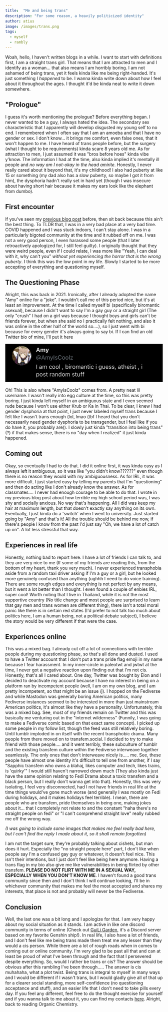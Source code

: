```yaml
---
title:  "Me and being trans"
description: "For some reason, a heavily politicized identity"
author: atius
image: /images/trans.png
tags:
  - myself
  - rambly
---
```


Woah, hello, I haven't written blogs in a while. I want to start with definitions first, I am a straight trans girl. That means that I am attracted to men and I identify as a woman... that also means I am horribly boring. I am not ashamed of being trans, yet it feels kinda like me being right-handed. It's just something I *happened* to be. I wanna kinda write down about how I feel about it throughout the ages. I thought it'd be kinda neat to write it down somewhere. 

## "Prologue"

I guess it's worth mentioning the prologue? Before everything began. I never wanted to be a guy, I always hated the idea. The secondary sex characteristic that *I* apparently will develop disgusted my young self to no end. I remembered when I often say that I am an amoeba and that I have no gender or sex. I don't know... it brings me comfort, even false ones, that it won't happen to me. I have heard of trans people before, but the surgery (what I thought to be requirements) kinda scare 8 years old me. As for attraction to men, I just assumed it was "bros before hoes" kinda vibe y'know. The information I had at the time, also kinda implied it's mentally ill people and *no way am I not-okay in the head amirite*. Honestly, I never really cared about it beyond that, it's my childhood! I also had puberty at like 15 or something (my dad also has a slow puberty, so maybe I got it from him), the dysphoria hadn't really set in hard yet (though I was insecure about having short hair because it makes my ears look like the elephant from dumbo).

## First encounter

If you've seen my [previous blog post](https://www.atiusamy.com/reflection/) before, then sit back because this ain't the best thing. To TLDR that, I was in a very bad place at a very bad time. COVID happened and I was stuck indoors, I can't stay alone. I was in a particularly bigoted community at the time and it rubbed off on me. I was not a very good person, I even harassed some people (that I later retroactively apologized for, I still feel guilty). I originally thought that they were weird people, even if I could relate, I was more like "Yeah, I can deal with it, why can't you" *without yet experiencing the horror that is the wrong puberty*. I think this was the low point in my life. Slowly I started to be more accepting of everything and questioning myself. 

## The Questioning Phase

Alright, this was back in 2021. Ironically, after I already adopted the name "Amy" online for a "joke". I wouldn't call me of this period nice, but it's at least an improvement. At the time I called myself bi (specifically biromantic asexual), because I didn't want to say I'm a gay guy or a straight girl (The only "crush" I had on a girl was because I thought boys and girls can't be friends forever, but when she said no I practically felt nothing, and also it was online in the other half of the world so....), so I just went with bi because for every gender it's always going to say bi. If I can find an old Twitter bio of mine, I'll put it here


![oldbio](/images/IMG_1947.PNG)


Oh! This is also where "AmyIsCoolz" comes from. A pretty neat lil username. I wasn't really into egg culture at the time, so this was pretty boring. I just kinda left myself in an ambiguous state and I even seemed rude because I won't use either Krub or Ka in Thai. To be clear, I knew I had gender dysphoria at that point, I just never labeled myself trans because I felt like I wasn't trans enough (lol, lmao (tbf I heard that you don't necessarily need gender dysphoria to be transgender, but I feel like if you do have it, you probably are)). I slowly just kinda "transition into being trans"(?) if that makes sense, there is no "day when I realized" it just kinda happened. 

## Coming out

Okay, so eventually I had to do that. I did it online first, it was kinda easy as I always left it ambiguous, so it was like "you didn't know??????" even though there is no reason they would with my ambiguousness. As for IRL, it was more difficult. I just started easy by telling my parents that I'm "questioning" and then do acting like I don't already know the answer. As for classmates.... I never had enough courage to be able to do that. I wrote in my previous blog post about how terrible my high school period was, I was shy and socially anxious. No way that's happening. All I did was keep my hair at maximum length, but that doesn't exactly say anything on its own. Eventually, I just kinda do a 'switch' when I went to university. Just started going by "Amy" and that's it! All the trouble should be behind me now, if there's people I know from the past I'd just say "Oh, we have a lot of catch up on". A lot less stressful that way. 

## Experiences in real life

Honestly, nothing bad to report here. I have a lot of friends I can talk to, and they are very nice to me (If some of my friends are reading this, from the bottom of my heart, thank you very much). I never experienced transphobia aside from a random taxi driver asking if I'm a guy or a girl, but he looked more genuinely confused than anything (ughhh I need to do voice training). There are some rough edges and everything is not perfect by any means, but it went a lot better than I thought. I even found a couple of enbies IRL, super cool! Worth noting that I live in Thailand, while it is not the most supportive country (No title change and most people are surprised to learn that gay men and trans women are different thing), there isn't a total moral panic like there is in certain red states (I'd prefer to not talk too much about politics here, I am a human being, not a political debate subject), I believe the story would be very different if that were the case.

## Experiences online

This was a mixed bag. I already cut off a lot of connections with terrible people during my questioning phase, so that's all done and dusted. I used to have a Twitter account that I don't put a trans pride flag emoji in my name because I fear harassment. In my inner-circle in paleotwt and jwtwt at the time, I never got a negative reaction upon finding out that I'm not cis. Honestly, that's all I cared about. One day, Twitter was bought by Elon and I decided to deactivate my account because I have no interest in being on a platform ran by incompetent people (well, I am on my own blog, and I am pretty incompetent, so that might be an issue /j). I hopped on the Fediverse and while Mastodon was generally boring American politics, many Fediverse instances seemed to be interested in more than just mainstream American politics, it's almost like they have a personality. Unfortunately, this was a mixed bag. See, most of my friends remain on Twitter and this was basically me venturing out in the "internet wilderness" (Funnily, I was going to make a Fediverse comic based on that exact same concept). I picked up some people in my follow list, though the feed was still relatively boring. Until tumblr imploded in on itself with the recent transphobic drama. Many people from there moved on to transfem.social. I decided to try to make friend with those people.... and it went terribly, these subculture of tumblr and the existing transfem culture within the Fediverse interweave together seamlessly. The only ones that don't interweave nicely is..... me. See, these people have almost one identity it's difficult to tell one from another, if I say "Sapphic transfem who owns a blahaj, likes computer and tech, likes trains, is 'quirky'" I would still haven't narrowed down much (They also kinda just have the same opinion relating to Fedi Drama about a toxic transfem and a black person, but I really don't wanna get into that). Honestly, this was very isolating, I feel very disconnected, had I not have friends in real life at the time things would've gone much worse (and generally I was mostly on Fedi during holidays, and it makes holidays feel terrible). I mean, there are people who are transfem, pride themselves in being one, making jokes about it... that I completely not relate to and the constant "haha there's no straight people on fedi" or "I can't comprehend straight love" really rubbed me off the wrong way. 

*(I was going to include some images that makes me feel really bad here, but I can't find the reply I made about it, so it shall remain forgotten)*

I am not the target sure, they're probably talking about cishets, but man does it hurt. Especially the "no straight people here" part, I don't like when people say I'm a confused gay guy or whatever, it doesn't feel nice. This isn't their intentions, but I just don't feel like being here anymore. Having a trans flag in my bio also give me like vulnerabilities in being flirted by other transfem. **PLEASE DO NOT FLIRT WITH ME IN A SEXUAL WAY, ESPECIALLY WHEN YOU DON'T KNOW ME**. I haven't found a good trans community since then and I don't think I will continue looking, I'll be in whichever community that makes me feel the most accepted and shares my interests, that place is not and probably will never be the Fediverse.

## Conclusion

Well, the last one was a bit long and I apologize for that. I am very happy about my social situation as it stands. I am active in like one discord community in terms of online (Check out [GuiLi Garden](https://discord.gg/AVMgRfBRgn), it's a Discord server based on my favorite Genshin ship!). In real life, I also have a lot of friends, and I don't feel like me being trans made them treat me any lesser than they would a cis person. While there are a lot of rough roads when in comes to coming out or online community. I'm very glad to be past all that and can at least be proud of what I've been through and the fact that I persevered despite everything. So, would I rather be trans or cis? The answer should be obvious after this rambling I've been through..... The answer is cis muhahaha, what a plot twist. Being trans is integral to myself in many ways and I would be different if I wasn't trans, but I would gladly give all of that up for a clearer social standing, more self-confidence (no questioning acceptance and stuff), and an easier life that I don't need to take pills every day. If you feel any different, feel free to do the thought exercise for yourself and if you wanna talk to me about it, you can find my contacts [here](https://www.atiusamy.com/links/). Alright, back to reading Organic Chemistry. 

